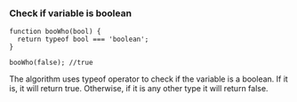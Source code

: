### Check if variable is boolean

```
function booWho(bool) {
  return typeof bool === 'boolean';
}

booWho(false); //true
```

The algorithm uses typeof operator to check if the variable is a boolean. If it is, it will return true. Otherwise, if it is any other type it will return false.